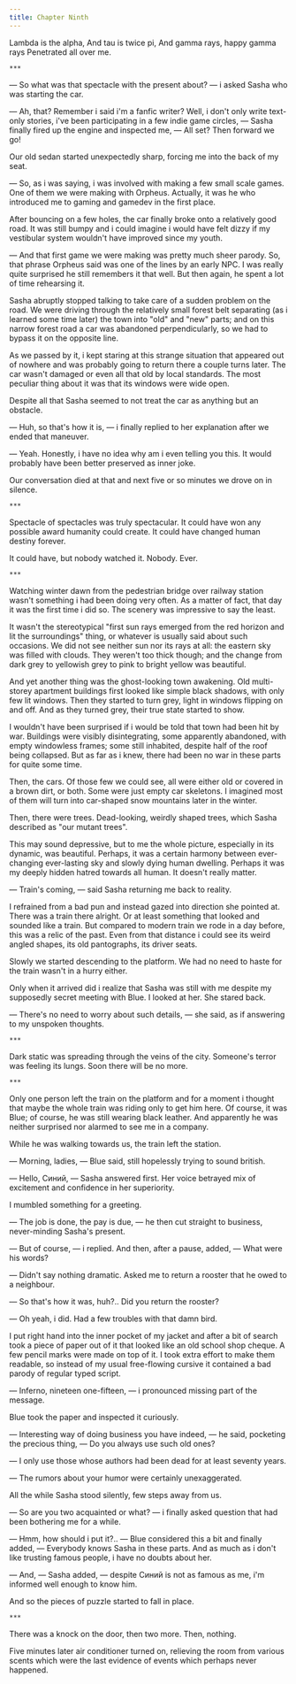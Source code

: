 ```yaml
---
title: Chapter Ninth
---
```


Lambda is the alpha,
And tau is twice pi,
And gamma rays, happy gamma rays
Penetrated all over me.

    ***

— So what was that spectacle with the present about? — i asked Sasha who was
starting the car.

— Ah, that? Remember i said i'm a fanfic writer? Well, i don't only write
text-only stories, i've been participating in a few indie game circles, — Sasha
finally fired up the engine and inspected me, — All set? Then forward we go!

Our old sedan started unexpectedly sharp, forcing me into the back of my seat.

— So, as i was saying, i was involved with making a few small scale games. One
of them we were making with Orpheus. Actually, it was he who introduced me to
gaming and gamedev in the first place.

After bouncing on a few holes, the car finally broke onto a relatively good
road. It was still bumpy and i could imagine i would have felt dizzy if my
vestibular system wouldn't have improved since my youth.

— And that first game we were making was pretty much sheer parody. So, that
phrase Orpheus said was one of the lines by an early NPC. I was really quite
surprised he still remembers it that well. But then again, he spent a lot of
time rehearsing it.

Sasha abruptly stopped talking to take care of a sudden problem on the road. We
were driving through the relatively small forest belt separating (as i learned
some time later) the town into "old" and "new" parts; and on this narrow forest
road a car was abandoned perpendicularly, so we had to bypass it on the opposite
line.

As we passed by it, i kept staring at this strange situation that appeared out
of nowhere and was probably going to return there a couple turns later. The car
wasn't damaged or even all that old by local standards. The most peculiar thing
about it was that its windows were wide open.

Despite all that Sasha seemed to not treat the car as anything but an obstacle.

— Huh, so that's how it is, — i finally replied to her explanation after we
ended that maneuver.

— Yeah. Honestly, i have no idea why am i even telling you this. It would
probably have been better preserved as inner joke.

Our conversation died at that and next five or so minutes we drove on in
silence.

    ***

Spectacle of spectacles was truly spectacular. It could have won any possible
award humanity could create. It could have changed human destiny forever.

It could have, but nobody watched it. Nobody. Ever.

    ***

Watching winter dawn from the pedestrian bridge over railway station wasn't
something i had been doing very often. As a matter of fact, that day it was the
first time i did so. The scenery was impressive to say the least.

It wasn't the stereotypical "first sun rays emerged from the red horizon and lit
the surroundings" thing, or whatever is usually said about such occasions. We
did not see neither sun nor its rays at all: the eastern sky was filled with
clouds. They weren't too thick though; and the change from dark grey to yellowish
grey to pink to bright yellow was beautiful.

And yet another thing was the ghost-looking town awakening. Old multi-storey
apartment buildings first looked like simple black shadows, with only few lit
windows. Then they started to turn grey, light in windows flipping on and
off. And as they turned grey, their true state started to show.

I wouldn't have been surprised if i would be told that town had been hit by war.
Buildings were visibly disintegrating, some apparently abandoned, with empty
windowless frames; some still inhabited, despite half of the roof being
collapsed. But as far as i knew, there had been no war in these parts for quite
some time.

Then, the cars. Of those few we could see, all were either old or covered in a
brown dirt, or both. Some were just empty car skeletons. I imagined most of them
will turn into car-shaped snow mountains later in the winter.

Then, there were trees. Dead-looking, weirdly shaped trees, which Sasha
described as "our mutant trees".

This may sound depressive, but to me the whole picture, especially in its
dynamic, was beautiful. Perhaps, it was a certain harmony between ever-changing
ever-lasting sky and slowly dying human dwelling. Perhaps it was my deeply
hidden hatred towards all human. It doesn't really matter.

— Train's coming, — said Sasha returning me back to reality.

I refrained from a bad pun and instead gazed into direction she pointed at.
There was a train there alright. Or at least something that looked and sounded
like a train. But compared to modern train we rode in a day before, this was a
relic of the past. Even from that distance i could see its weird angled shapes,
its old pantographs, its driver seats.

Slowly we started descending to the platform. We had no need to haste for the
train wasn't in a hurry either.

Only when it arrived did i realize that Sasha was still with me despite my
supposedly secret meeting with Blue. I looked at her. She stared back.

— There's no need to worry about such details, — she said, as if answering to my
unspoken thoughts.

    ***

Dark static was spreading through the veins of the city. Someone's terror was
feeling its lungs. Soon there will be no more.

    ***

Only one person left the train on the platform and for a moment i thought that
maybe the whole train was riding only to get him here. Of course, it was Blue;
of course, he was still wearing black leather. And apparently he was neither
surprised nor alarmed to see me in a company.

While he was walking towards us, the train left the station.

— Morning, ladies, — Blue said, still hopelessly trying to sound british.

— Hello, Синий, — Sasha answered first. Her voice betrayed mix of excitement and
confidence in her superiority.

I mumbled something for a greeting.

— The job is done, the pay is due, — he then cut straight to business,
never-minding Sasha's present.

— But of course, — i replied. And then, after a pause, added, — What were his
words?

— Didn't say nothing dramatic. Asked me to return a rooster that he owed to a
neighbour.

— So that's how it was, huh?.. Did you return the rooster?

— Oh yeah, i did. Had a few troubles with that damn bird.

I put right hand into the inner pocket of my jacket and after a bit of search
took a piece of paper out of it that looked like an old school shop cheque. A
few pencil marks were made on top of it. I took extra effort to make them
readable, so instead of my usual free-flowing cursive it contained a bad parody
of regular typed script.

— Inferno, nineteen one-fifteen, — i pronounced missing part of the message.

Blue took the paper and inspected it curiously.

— Interesting way of doing business you have indeed, — he said, pocketing the
precious thing, — Do you always use such old ones?

— I only use those whose authors had been dead for at least seventy years.

— The rumors about your humor were certainly unexaggerated.

All the while Sasha stood silently, few steps away from us.

— So are you two acquainted or what? — i finally asked question that had been
bothering me for a while.

— Hmm, how should i put it?.. — Blue considered this a bit and finally added, —
Everybody knows Sasha in these parts. And as much as i don't like trusting
famous people, i have no doubts about her.

— And, — Sasha added, — despite Синий is not as famous as me, i'm informed well
enough to know him.

And so the pieces of puzzle started to fall in place.

    ***

There was a knock on the door, then two more. Then, nothing.

Five minutes later air conditioner turned on, relieving the room from various
scents which were the last evidence of events which perhaps never happened.
